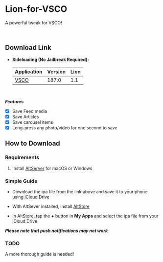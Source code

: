 # Lion-for-VSCO
A powerful tweak for VSCO!


&nbsp;

## Download Link

* **Sideloading (No Jailbreak Required):** 
   
    | Application | Version | Lion |
    | --- | --- | --- |
    | [VSCO](https://mega.nz/file/IIJEGJiA#Fq0X0jmTIyUtNQlOdKMY9xroIlvnHqwBEuXGXr1HCRY) | 187.0 | 1.1 |

        
&nbsp;

***Features***

- [x] Save Feed media
- [x] Save Articles
- [x] Save carousel items
- [x] Long-press any photo/video for one second to save

## How to Download

### Requirements

1. Install [AltServer](https://altstore.io/) for macOS or Windows 

### Simple Guide

* Download the ipa file from the link above and save it to your phone using iCloud Drive 

* With AltSever installed, install [AltStore](https://altstore.io/faq/)  

* In AltStore, tap the **+** button in **My Apps** and select the ipa file from your iCloud Drive 


***Please note that push notifications may not work***


### TODO 
A more thorough guide is needed!  
